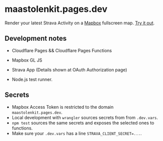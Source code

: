 # maastolenkit.pages.dev

Render your latest Strava Activity on a [Mapbox](https://www.mapbox.com/) fullscreen map. [Try it out](https://maastolenkit.pages.dev).

## Development notes

- Cloudflare Pages && Cloudflare Pages Functions
- Mapbox GL JS
- Strava App (Details shown at OAuth Authorization page)

- Node.js test runner.

## Secrets

 - Mapbox Access Token is restricted to the domain `maastolenkit.pages.dev`.
 - Local development with `wrangler` sources secrets from from `.dev.vars`.
 - `npm test` sources the same secrets and exposes the selected ones to functions.
 -  Make sure your `.dev.vars` has a line `STRAVA_CLIENT_SECRET=...`.
